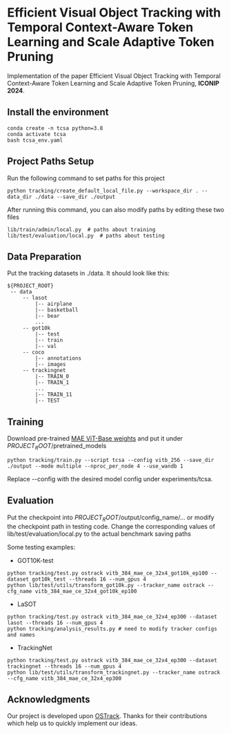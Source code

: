 # Efficient Visual Object Tracking with Temporal Context-Aware Token Learning and Scale Adaptive Token Pruning
Implementation of the paper Efficient Visual Object Tracking with Temporal Context-Aware Token Learning and Scale Adaptive Token Pruning, **ICONIP 2024**.

## Install the environment
```
conda create -n tcsa python=3.8
conda activate tcsa
bash tcsa_env.yaml
```

## Project Paths Setup
Run the following command to set paths for this project
```
python tracking/create_default_local_file.py --workspace_dir . --data_dir ./data --save_dir ./output
```
After running this command, you can also modify paths by editing these two files
```
lib/train/admin/local.py  # paths about training
lib/test/evaluation/local.py  # paths about testing
```

## Data Preparation
Put the tracking datasets in ./data. It should look like this:
```
${PROJECT_ROOT}
 -- data
     -- lasot
         |-- airplane
         |-- basketball
         |-- bear
         ...
     -- got10k
         |-- test
         |-- train
         |-- val
     -- coco
         |-- annotations
         |-- images
     -- trackingnet
         |-- TRAIN_0
         |-- TRAIN_1
         ...
         |-- TRAIN_11
         |-- TEST
```

## Training
Download pre-trained [MAE ViT-Base weights](https://dl.fbaipublicfiles.com/mae/pretrain/mae_pretrain_vit_base.pth) and put it under $PROJECT_ROOT$/pretrained_models
```
python tracking/train.py --script tcsa --config vitb_256 --save_dir ./output --mode multiple --nproc_per_node 4 --use_wandb 1
```
Replace --config with the desired model config under experiments/tcsa.

## Evaluation
Put the checkpoint into $PROJECT_ROOT$/output/config_name/... or modify the checkpoint path in testing code.
Change the corresponding values of lib/test/evaluation/local.py to the actual benchmark saving paths

Some testing examples:

- GOT10K-test
```
python tracking/test.py ostrack vitb_384_mae_ce_32x4_got10k_ep100 --dataset got10k_test --threads 16 --num_gpus 4
python lib/test/utils/transform_got10k.py --tracker_name ostrack --cfg_name vitb_384_mae_ce_32x4_got10k_ep100
```

- LaSOT
```
python tracking/test.py ostrack vitb_384_mae_ce_32x4_ep300 --dataset lasot --threads 16 --num_gpus 4
python tracking/analysis_results.py # need to modify tracker configs and names
```
  
- TrackingNet
```
python tracking/test.py ostrack vitb_384_mae_ce_32x4_ep300 --dataset trackingnet --threads 16 --num_gpus 4
python lib/test/utils/transform_trackingnet.py --tracker_name ostrack --cfg_name vitb_384_mae_ce_32x4_ep300
```

## Acknowledgments
Our project is developed upon [OSTrack](https://github.com/botaoye/OSTrack). Thanks for their contributions which help us to quickly implement our ideas.


